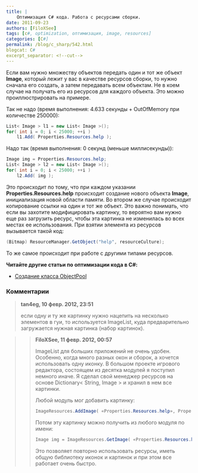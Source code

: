 ```yaml
---
title: |
    Оптимизация C# кода. Работа с ресурсами сборки.
date: 2011-09-23
authors: [FiloXSee]
tags: [c#, optimization, оптимизация, image, resources]
categories: [C#]
permalink: /blog/c_sharp/542.html
blogcat: C#
excerpt_separator: <!--cut-->
---
```


Если вам нужно множеству объектов передать один и тот же объект **Image**, который лежит у вас в качестве ресурсов сборки, то нужно сначала его создать, а затем передавать всем объектам. Не в коем случае на получать его из ресурсов для каждого объекта. Это можно проиллюстрировать на примере.

<!--cut-->

Так не надо (время выполнения: 4.633 секунды + OutOfMemory при количестве 250000):

```csharp
List< Image > l1 = new List< Image >();
for( int i = 0; i < 25000; ++i )
    l1.Add( Properties.Resources.help );
```

Надо так (время выполнения: 0 секунд (меньше миллисекунды)):

```csharp
Image img = Properties.Resources.help;
List< Image > l2 = new List< Image >();
for( int i = 0; i < 25000; ++i )
    l2.Add( img );
```


Это происходит по тому, что при каждом указании **Properties.Resources.help** происходит создание нового объекта **Image**, инициализация новой области памяти. Во втором же случае происходит копирование ссылки на один и тот же объект. Это важно понимать, что если вы захотите модифицировать картинку, то вероятно вам нужно еще раз загрузить ресурс, чтобы эта картинка не изменилась во всех местах ее использования. При взятии элемента из ресурсов вызывается такой код:


```csharp
(Bitmap) ResourceManager.GetObject("help", resourceCulture);
```


То же самое происходит при работе с другими типами ресурсов.


**Читайте другие статьи по оптимизации кода в C#:**

- [Создание класса ObjectPool](http://itw66.ru/blog/c_sharp/543.html)

### Комментарии

>**tan4eg, 10 февр. 2012, 23:51**
>
>если одну и ту же картинку нужно нацепить на несколько элементов в гуи, то используется ImageList, куда предварительно загружается нужная картинка (набор картинок).

>>**FiloXSee, 11 февр. 2012, 00:57**
>>
>>ImageList для больших приложений не очень удобен. Особенно, когда много разных окон и сборок, а хочется использовать одну иконку. В большом проекте игрового редактора, состоящем из десятка модулей я поступил немного иначе. Я сделал свой менеджер ресурсов на основе Dictionary&lt; String, Image &gt; и хранил в нем все картинки.
>>
>>Любой модуль мог добавить картинку:
>>```csharp
>>ImageResources.AddImage( «Properties.Resources.help», Properties.Resources.help ); // — регистрация картинки по имени.
>>```
>>
>>Потом эту картинку можно получить из любого модуля по имени:
>>```csharp
>>Image img = ImageResources.GetImage( «Properties.Resources.help» );
>>```
>>
>>Это позволяет повторно использовать ресурсы, иметь общую библиотеку иконок и картинок и при этом все работает очень быстро.

